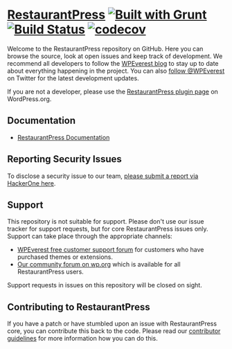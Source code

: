 # [RestaurantPress](https://wpeverest.com/wordpress-plugins/restaurantpress/) [![Built with Grunt](https://cdn.gruntjs.com/builtwith.png)](http://gruntjs.com/) [![Build Status](https://travis-ci.org/wpeverest/restaurantpress.svg?branch=master)](https://travis-ci.org/wpeverest/restaurantpress) [![codecov](https://codecov.io/gh/wpeverest/restaurantpress/branch/master/graph/badge.svg)](https://codecov.io/gh/wpeverest/restaurantpress)

Welcome to the RestaurantPress repository on GitHub. Here you can browse the source, look at open issues and keep track of development. We recommend all developers to follow the [WPEverest blog](https://wpeverest.com/blog) to stay up to date about everything happening in the project. You can also [follow @WPEverest](https://twitter.com/WPEverest) on Twitter for the latest development updates.

If you are not a developer, please use the [RestaurantPress plugin page](https://wordpress.org/plugins/restaurantpress/) on WordPress.org.

## Documentation
* [RestaurantPress Documentation](https://docs.wpeverest.com/docs/restaurantpress/)

## Reporting Security Issues
To disclose a security issue to our team, [please submit a report via HackerOne here](https://hackerone.com/wpeverest/).

## Support
This repository is not suitable for support. Please don't use our issue tracker for support requests, but for core RestaurantPress issues only. Support can take place through the appropriate channels:

* [WPEverest free customer support forum](https://wpeverest.com/support-forum/) for customers who have purchased themes or extensions.
* [Our community forum on wp.org](https://wordpress.org/support/plugin/restaurantpress) which is available for all RestaurantPress users.

Support requests in issues on this repository will be closed on sight.

## Contributing to RestaurantPress
If you have a patch or have stumbled upon an issue with RestaurantPress core, you can contribute this back to the code. Please read our [contributor guidelines](https://github.com/wpeverest/restaurantpress/blob/master/.github/CONTRIBUTING.md) for more information how you can do this.
